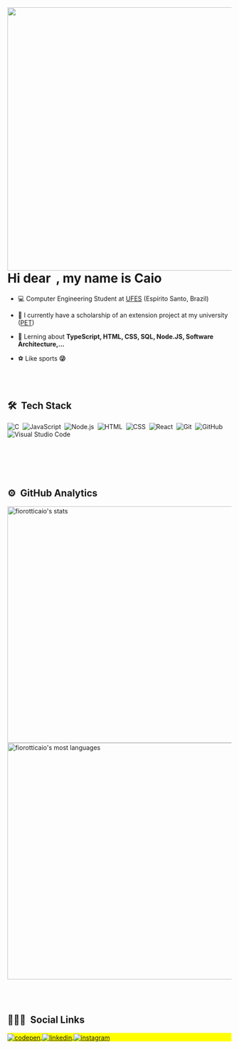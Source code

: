 <img align="right" height="590em" src="https://raw.githubusercontent.com/gist/fiorotticaio/819a1999ba1d98c863fa75b0504d819e/raw/a5f1e2f0c58e8e868d9b7e7d095e98a86ef6c346/githubcard.svg"/>
<h1 align="left">Hi dear <img src="https://raw.githubusercontent.com/kaueMarques/kaueMarques/master/hi.gif" width="5px" height="5px">, my name is Caio</h1>
<!-- <p align="left"> <img src="https://komarev.com/ghpvc/?username=fiorotticaio&color=yellow" alt="Profile views" /> </p> -->

- 💻 Computer Engineering Student at [UFES](https://www.ufes.br/) (Espírito Santo, Brazil)

- 🔭 I currently have a scholarship of an extension project at my university ([PET](https://pet.inf.ufes.br/))

- 💬 Lerning about **TypeScript, HTML, CSS, SQL, Node.JS, Software Architecture,...**

- ⚽ Like sports **😜**

<br><br>

## 🛠 &nbsp;Tech Stack

![C](https://img.shields.io/badge/-C-05122A?style=flat&logo=C)&nbsp;
![JavaScript](https://img.shields.io/badge/-JavaScript-05122A?style=flat&logo=javascript)&nbsp;
![Node.js](https://img.shields.io/badge/-Node.js-05122A?style=flat&logo=node.js)&nbsp;
![HTML](https://img.shields.io/badge/-HTML-05122A?style=flat&logo=HTML5)&nbsp;
![CSS](https://img.shields.io/badge/-CSS-05122A?style=flat&logo=CSS3&logoColor=1572B6)&nbsp;
![React](https://img.shields.io/badge/-React-05122A?style=flat&logo=react)&nbsp;
![Git](https://img.shields.io/badge/-Git-05122A?style=flat&logo=git)&nbsp;
![GitHub](https://img.shields.io/badge/-GitHub-05122A?style=flat&logo=github)&nbsp;
![Visual Studio Code](https://img.shields.io/badge/-Visual%20Studio%20Code-05122A?style=flat&logo=visual-studio-code&logoColor=007ACC)&nbsp;

<br><br>
<br><br>

## ⚙️ &nbsp;GitHub Analytics

<p align="left">
<img width="530em" src="https://github-readme-stats.vercel.app/api?username=fiorotticaio&show_icons=true&theme=dracula" alt="fiorotticaio's stats"/>
<img width="530em" src="https://github-readme-stats.vercel.app/api/top-langs/?username=fiorotticaio&layout=compact&theme=dracula" alt="fiorotticaio's most languages"/>
</p>

<br><br>

## 👨🏽‍🦲 &nbsp;Social Links

<p align="left" style="background:yellow">
<a href="https://codepen.io/fiorotticaio" target="_blank">
  <img align="center" src="https://img.shields.io/badge/-fiorotticaio-05122A?style=flat&logo=codepen" alt="codepen"/>
</a>
<a href="https://linkedin.com/in/fiorotticaio" target="_blank">
  <img align="center" src="https://img.shields.io/badge/-fiorotticaio-05122A?style=flat&logo=linkedin" alt="linkedin"/>
</a>
<a href="https://instagram.com/fiorotticaio" target="_blank">
 <img align="center" src="https://img.shields.io/badge/-fiorotticaio-05122A?style=flat&logo=instagram" alt="instagram"/>
</a>
</p>


<!--
**fiorotticaio/fiorotticaio** is a ✨ _special_ ✨ repository because its `README.md` (this file) appears on your GitHub profile.

Here are some ideas to get you started:

- 🔭 I’m currently working on ...
- 🌱 I’m currently learning ...
- 👯 I’m looking to collaborate on ...
- 🤔 I’m looking for help with ...
- 💬 Ask me about ...
- 📫 How to reach me: ...
- 😄 Pronouns: ...
- ⚡ Fun fact: ...
-->
